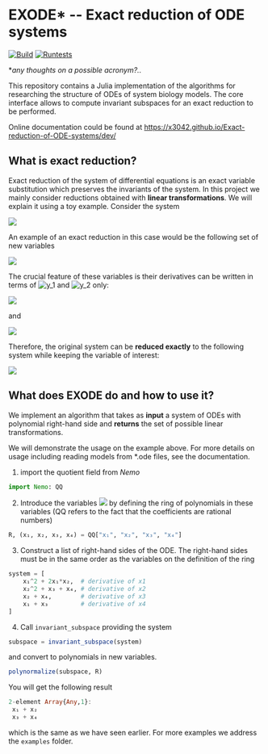 # EXODE* -- Exact reduction of ODE systems

[![Build](https://github.com/x3042/Exact-reduction-of-ODE-systems/actions/workflows/Build.yml/badge.svg)](https://github.com/x3042/Exact-reduction-of-ODE-systems/actions/workflows/Build.yml) [![Runtests](https://github.com/x3042/Exact-reduction-of-ODE-systems/actions/workflows/Runtests.yml/badge.svg)](https://github.com/x3042/Exact-reduction-of-ODE-systems/actions/workflows/Runtests.yml)

**any thoughts on a possible acronym?..*

This repository contains a Julia implementation of the algorithms for researching the structure of ODEs of system biology models. The core interface allows to compute invariant subspaces for an exact reduction to be performed.

Online documentation could be found at https://x3042.github.io/Exact-reduction-of-ODE-systems/dev/

## What is exact reduction?

Exact reduction of the system of differential equations is an exact variable substitution which preserves the invariants of the system. In this project we mainly consider reductions obtained with **linear transformations**. We will explain it using a toy example. Consider the system

<img src="https://render.githubusercontent.com/render/math?math=\begin{cases} \dot{x}_1 = x_1^2 %2b 2x_1x_2,\\ \dot{x}_2  =  x_2^2 %2b x_3 %2b x_4,\\ \dot{x}_3  = x_2 %2b x_4, \\\dot{x}_4 = x_1 %2b x_3 \end{cases}\\">

An example of an exact reduction in this case would be the following set of new variables

<img src="https://render.githubusercontent.com/render/math?math=y_1 = x_1 %2b x_2 \quad \text{ and } \quad y_2 = x_3 %2b x_4\\">

The crucial feature of these variables is their derivatives can be written in terms of ![$y_1$](https://render.githubusercontent.com/render/math?math=%24y_1%24) and ![$y_2$](https://render.githubusercontent.com/render/math?math=%24y_2%24) only:

<img src="https://render.githubusercontent.com/render/math?math=\dot{y_1} = \dot{x_1} %2b \dot{x_2} = x_1^2 %2b 2x_1x_2 %2b x_2^2 %2b x_3 %2b x_4 = y_1^2 %2b y_2\\">

and

<img src="https://render.githubusercontent.com/render/math?math=\dot{y_2} = \dot{x_3} %2b \dot{x_4} = x_1 %2b x_2 %2b x_3 %2b x_4 = y_1 %2b y_2">

Therefore, the original system can be **reduced exactly** to the following system while keeping the variable of interest:

<img src="https://render.githubusercontent.com/render/math?math=\begin{cases} \dot{y}_1 = y_1^2 %2b y_2,\\ \dot{y}_2  =   y_1 %2b y_2\end{cases}\\">

## What does EXODE do and how to use it?

We implement an algorithm that takes as **input** a system of ODEs with polynomial right-hand side and **returns** the set of possible linear transformations.

We will demonstrate the usage on the example above. For more details on usage including reading models from \*.ode files, see the documentation.

1. import the quotient field from *Nemo*

```julia
import Nemo: QQ
```

2. Introduce the variables <img src="https://render.githubusercontent.com/render/math?math=x_1, x_2, x_3, x_4"> by defining the ring of polynomials in these variables (QQ refers to the fact that the coefficients are rational numbers)

```julia
R, (x₁, x₂, x₃, x₄) = QQ["x₁", "x₂", "x₃", "x₄"]
```

3. Construct a list of right-hand sides of the ODE. The right-hand sides must be in the same order as the variables on the definition of the ring

```julia
system = [
    x₁^2 + 2x₁*x₂,  # derivative of x1
    x₂^2 + x₃ + x₄, # derivative of x2
    x₂ + x₄,        # derivative of x3
    x₁ + x₃         # derivative of x4
]
```

4. Call `invariant_subspace` providing the system

```julia
subspace = invariant_subspace(system)
```

and convert to polynomials in new variables.

```julia
polynormalize(subspace, R)
```

You will get the following result

```julia
2-element Array{Any,1}:
 x₁ + x₂
 x₃ + x₄
```

which is the same as we have seen earlier. For more examples we address the `examples` folder.
